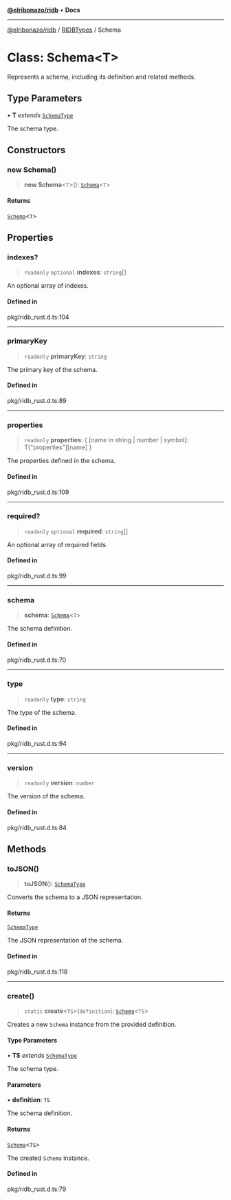 [**@elribonazo/ridb**](../../../README.md) • **Docs**

***

[@elribonazo/ridb](../../../README.md) / [RIDBTypes](../README.md) / Schema

# Class: Schema\<T\>

Represents a schema, including its definition and related methods.

## Type Parameters

• **T** *extends* [`SchemaType`](../type-aliases/SchemaType.md)

The schema type.

## Constructors

### new Schema()

> **new Schema**\<`T`\>(): [`Schema`](Schema.md)\<`T`\>

#### Returns

[`Schema`](Schema.md)\<`T`\>

## Properties

### indexes?

> `readonly` `optional` **indexes**: `string`[]

An optional array of indexes.

#### Defined in

pkg/ridb\_rust.d.ts:104

***

### primaryKey

> `readonly` **primaryKey**: `string`

The primary key of the schema.

#### Defined in

pkg/ridb\_rust.d.ts:89

***

### properties

> `readonly` **properties**: \{ \[name in string \| number \| symbol\]: T\["properties"\]\[name\] \}

The properties defined in the schema.

#### Defined in

pkg/ridb\_rust.d.ts:109

***

### required?

> `readonly` `optional` **required**: `string`[]

An optional array of required fields.

#### Defined in

pkg/ridb\_rust.d.ts:99

***

### schema

> **schema**: [`Schema`](Schema.md)\<`T`\>

The schema definition.

#### Defined in

pkg/ridb\_rust.d.ts:70

***

### type

> `readonly` **type**: `string`

The type of the schema.

#### Defined in

pkg/ridb\_rust.d.ts:94

***

### version

> `readonly` **version**: `number`

The version of the schema.

#### Defined in

pkg/ridb\_rust.d.ts:84

## Methods

### toJSON()

> **toJSON**(): [`SchemaType`](../type-aliases/SchemaType.md)

Converts the schema to a JSON representation.

#### Returns

[`SchemaType`](../type-aliases/SchemaType.md)

The JSON representation of the schema.

#### Defined in

pkg/ridb\_rust.d.ts:118

***

### create()

> `static` **create**\<`TS`\>(`definition`): [`Schema`](Schema.md)\<`TS`\>

Creates a new `Schema` instance from the provided definition.

#### Type Parameters

• **TS** *extends* [`SchemaType`](../type-aliases/SchemaType.md)

The schema type.

#### Parameters

• **definition**: `TS`

The schema definition.

#### Returns

[`Schema`](Schema.md)\<`TS`\>

The created `Schema` instance.

#### Defined in

pkg/ridb\_rust.d.ts:79

